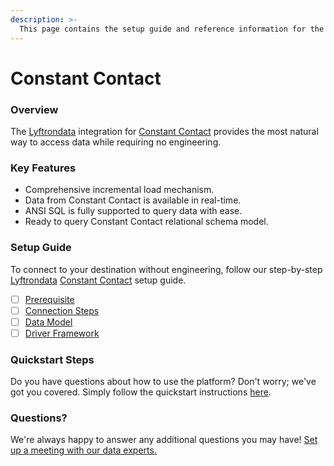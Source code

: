 ```yaml
---
description: >-
  This page contains the setup guide and reference information for the Constant Contact source connector.
---
```


# Constant Contact

### Overview

The [Lyftrondata](https://www.lyftrondata.com/) integration for [Constant Contact](None) provides the most natural way to access data while requiring no engineering.

### Key Features

* Comprehensive incremental load mechanism.
* Data from Constant Contact is available in real-time.&#x20;
* ANSI SQL is fully supported to query data with ease.
* Ready to query Constant Contact relational schema model.

### Setup Guide

To connect to your destination without engineering, follow our step-by-step [Lyftrondata](https://www.lyftrondata.com/)  [Constant Contact](None) setup guide.

* [ ] [Prerequisite](prerequisite.md)
* [ ] [Connection Steps](connection-steps.md)
* [ ] [Data Model](data-model/erd.md)
* [ ] [Driver Framework](driver-framework/)

### Quickstart Steps

Do you have questions about how to use the platform? Don't worry; we've got you covered. Simply follow the quickstart instructions [here](../README.md).

### Questions? <a href="#questions" id="questions"></a>

We're always happy to answer any additional questions you may have! [Set up a meeting with our data experts.](https://www.lyftrondata.com/book-a-meeting/)

